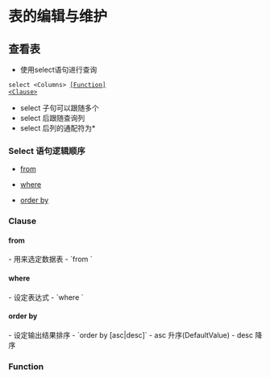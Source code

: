 # 表的编辑与维护

## 查看表
- 使用select语句进行查询

<code>select \<Columns> <a href="#function">[Function]</a> <a href="#Clause">\<Clause></a></code>
- select 子句可以跟随多个
- select 后跟随查询列
- select 后列的通配符为\*

### Select 语句逻辑顺序
- [from](#from)
<!-- - [on](#on) -->
<!-- - [join](#join) -->
- [where](#where)
<!-- - [group by](#gb) -->
<!-- - [where cube OR with rollup](#wcwr) -->
<!-- - [having](#having) -->
<!-- - [select](#select) -->
<!-- - [distinct](#distinct) -->
- [order by](#ob)
<!-- - [top](#top) -->

<h3 id="clause">Clause</h3>

<h4 id="from">from</h4>
- 用来选定数据表
	- `from <TableName>`

<!-- <h4 id="on">on</h4> -->
<!-- <h4 id="join">join</h4> -->

<h4 id="where">where</h4>
- 设定表达式
	- `where <Expressions>`
	

<!-- <h4 id="gb">group by</h4> -->
<!-- <h4 id="wcwr">where cube OR with rollup</h4> -->
<!-- <h4 id="having">having</h4> -->
<!-- <h4 id="select">select</h4> -->
<!-- <h4 id="distinct">distinct</h4> -->

<h4 id="ob">order by</h4>
- 设定输出结果排序
	- `order by <Column> [asc|desc]`
	- asc 升序(DefaultValue)
	- desc 降序

<!-- <h4 id="top">top</h4> -->


<h3 id="function">Function</h3>
